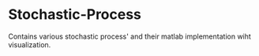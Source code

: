 # Stochastic-Process
Contains various stochastic process' and their matlab implementation wiht visualization.
